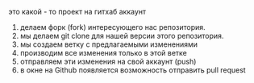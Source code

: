 это какой - то проект на гитхаб аккаунт


1. делаем форк (fork) интересующего нас репозитория.
2. мы делаем git clone для нашей версии этого репозитория.
3. мы создаем ветку с предлагаемыми изменениями
4. производим все изменения только в этой ветке
5. отправляем эти изменения на свой аккаунт (push)
6. в окне на Github появляется возможность отправить pull request
